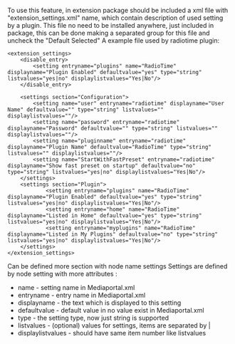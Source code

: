 To use this feature, in extension package should be included a xml file with "extension\_settings.xml" name, which contain description of used setting by a plugin. This file no need to be installed anywhere, just included in package, this can be done making a separated group for this file and uncheck the "Default Selected"
A example file used by radiotime plugin:
```
<extension_settings>
	<disable_entry>
		<setting entryname="plugins" name="RadioTime" displayname="Plugin Enabled" defaultvalue="yes" type="string" listvalues="yes|no" displaylistvalues="Yes|No"/> 
	</disable_entry>

	<settings section="Configuration">
 		<setting name="user" entryname="radiotime" displayname="User Name" defaultvalue="" type="string" listvalues="" displaylistvalues=""/> 
		<setting name="password" entryname="radiotime" displayname="Password" defaultvalue="" type="string" listvalues="" displaylistvalues=""/> 
		<setting name="pluginname" entryname="radiotime" displayname="Plugin Name" defaultvalue="RadioTime" type="string" listvalues="" displaylistvalues=""/> 		
		<setting name="StartWithFastPreset" entryname="radiotime" displayname="Show fast preset on startup" defaultvalue="no" type="string" listvalues="yes|no" displaylistvalues="Yes|No"/> 		
	</settings>
	<settings section="Plugin">
			<setting entryname="plugins" name="RadioTime" displayname="Plugin Enabled" defaultvalue="yes" type="string" listvalues="yes|no" displaylistvalues="Yes|No"/> 
			<setting entryname="home" name="RadioTime" displayname="Listed in Home" defaultvalue="yes" type="string" listvalues="yes|no" displaylistvalues="Yes|No"/> 
			<setting entryname="myplugins" name="RadioTime" displayname="Listed in My Plugins" defaultvalue="no" type="string" listvalues="yes|no" displaylistvalues="Yes|No"/> 
	</settings>
</extension_settings>
```
Can be defined more section with node name settings
Settings are defined by node setting with more attributes :
  * name - setting name in Mediaportal.xml
  * entryname - entry name in Mediaportal.xml
  * displayname - the text which is displayed to this setting
  * defaultvalue - default value in no value exist in Mediaportal.xml
  * type - the setting type, now just string is supported
  * listvalues - (optional) values for settings, items are separated by |
  * displaylistvalues - should have same item number like listvalues